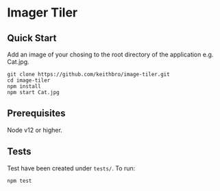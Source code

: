 # Imager Tiler

## Quick Start

Add an image of your chosing to the root directory of the application e.g. Cat.jpg.

````
git clone https://github.com/keithbro/image-tiler.git
cd image-tiler
npm install
npm start Cat.jpg
````

## Prerequisites

Node v12 or higher.

## Tests

Test have been created under `tests/`. To run:

````
npm test
````
